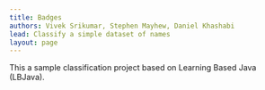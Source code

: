 ```yaml
---
title: Badges
authors: Vivek Srikumar, Stephen Mayhew, Daniel Khashabi
lead: Classify a simple dataset of names
layout: page
---
```


This a sample classification project based on Learning Based Java (LBJava).

